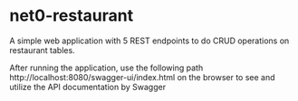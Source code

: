 # net0-restaurant

A simple web application with 5 REST endpoints to do CRUD operations on restaurant tables.

After running the application, use the following path http://localhost:8080/swagger-ui/index.html on the browser to see and utilize the API documentation by Swagger
